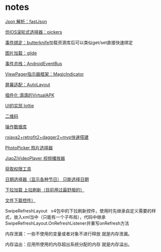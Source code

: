 # notes

[Json 解析：fastJson](https://github.com/alibaba/fastjson)

[仿IOS滚轮式选择器：pickers](https://github.com/addappcn/android-pickers)

[事件绑定：butterknife](https://github.com/JakeWharton/butterknife)加载资源库后可以类似get/set直接快速绑定</br>

[图片加载：glide](https://github.com/bumptech/glide)</br>

[事件总栈：AndroidEventBus](https://github.com/hehonghui/AndroidEventBus)</br>

[ViewPager指示器框架：MagicIndicator](https://github.com/hackware1993/MagicIndicator)</br>

[屏幕适配：AutoLayout](http://blog.csdn.net/lmj623565791/article/details/49990941/)</br>

[插件化 滴滴的VirtualAPK](https://github.com/didi/VirtualAPK)</br>

[UI的实现 lottie](https://github.com/airbnb/lottie-android)</br>

[二维码](https://github.com/zxing/zxing)</br>

[操作数据库](https://github.com/greenrobot/greenDAO)</br>

[rxjava2+retrofit2+dagger2+mvp快速搭建](https://github.com/JessYanCoding/MVPArms)</br>

[PhotoPicker 照片选择器](https://github.com/donglua/PhotoPicker)

[JiaoZiVideoPlayer 视频播放器](https://github.com/lipangit/JiaoZiVideoPlayer)

[获取权限工具](https://github.com/googlesamples/easypermissions)

[日期选择器（显示各种节日） 只能选择日期](https://github.com/AigeStudio/DatePicker)

[下拉加载 上拉刷新（目前用过最舒服的）](https://github.com/scwang90/SmartRefreshLayout)

[文件下载控件）](https://github.com/lingochamp/FileDownloader)

SwipeRefreshLayout   v4包中的下拉刷新控件，使用时先继承自定义需要的样式，放入xml当中（只能有一个子布局），代码中继承SwipeRefreshLayout.OnRefreshListener并重写onRefresh方法</br>

内存泄漏：一些不使用的变量或者对象不进行释放  就是内存泄漏。

内存溢出：应用所使用的内存超出系统分配的内存 就是内存溢出。
